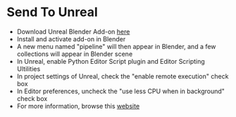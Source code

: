 # Send To Unreal
- Download Unreal Blender Add-on [here](https://github.com/epicgames/blendertools)
- Install and activate add-on in Blender
- A new menu named "pipeline" will then appear in Blender, and a few collections will appear in Blender scene
- In Unreal, enable Python Editor Script plugin and Editor Scripting Ultilities
- In project settings of Unreal, check the "enable remote execution" check box
- In Editor preferences, uncheck the "use less CPU when in background" check box
- For more information, browse this [website](https://www.unrealengine.com/en-US/blog/download-our-new-blender-addons?sessionInvalidated=true)
